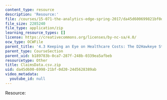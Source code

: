 ```yaml
---
content_type: resource
description: 'Resource:'
file: /courses/15-071-the-analytics-edge-spring-2017/da45d600699821bf0d2024d5628389ab_ClaimsData.csv.zip
file_size: 2285240
file_type: application/zip
learning_resource_types: []
license: https://creativecommons.org/licenses/by-nc-sa/4.0/
ocw_type: OCWFile
parent_title: '4.3 Keeping an Eye on Healthcare Costs: The D2Hawkeye Story '
parent_type: CourseSection
parent_uid: b189783b-0ca7-287f-248b-0339ea5afbeb
resourcetype: Other
title: ClaimsData.csv.zip
uid: da45d600-6998-21bf-0d20-24d5628389ab
video_metadata:
  youtube_id: null
---
```

Resource: